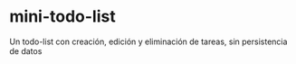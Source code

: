 # mini-todo-list
Un todo-list con creación, edición y eliminación de tareas, sin persistencia de datos
